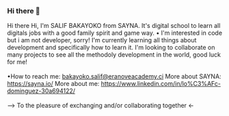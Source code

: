 ### Hi there 👋

Hi there
Hi, I'm SALIF BAKAYOKO from SAYNA. It's digital school to learn all digitals jobs with a good family spirit and game way.
• I'm interested in code but i am not developer, sorry!
I'm currently learning all things about development and specifically how to learn it.
I'm looking to collaborate on many projects to see all the methodoly development in the world, good luck for me!
<br><br>
•How to reach me: bakayoko.salif@eranoveacademy.ci
More about SAYNA: https://sayna.io/
More about me: https://www.linkedin.com/in/lo%C3%AFc-dominguez-30a694122/
<br><br>
--> To the pleasure of exchanging and/or collaborating together <-
